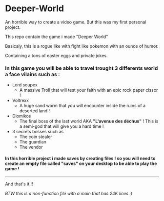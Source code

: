 # Deeper-World

An horrible way to create a video game. But this was my first personal project.

This repo contain the game i made "Deeper World"

Basicaly, this is a rogue like with fight like pokemon with an ounce of humor.

Containing a tons of easter eggs and private jokes. 

### In this game you will be able to travel trought 3 differents world a face vilains such as : 
- Lord soupex
  - A massive Troll that will test your faith with an epic rock paper cissor ! 
- Voltrexx
  - A huge sand worm that you will encounter inside the ruins of a deserted land !
- Diomikos
  - The final boss of the last world AKA __"L'avenue des déchus"__ ! This is a semi-god that will give you a hard time ! 
- 3 secrets bosses such as 
  - The coin stealer 
  - The guardian
  - The vendor
  
#### In this horrible project i made saves by creating files ! so you will need to create an empty file called __"saves"__ on your desktop to be able to play the game ! 

----------------------------------------

And that's it !! 

*BTW this is a non-function file with a main that has 24K lines :)*
